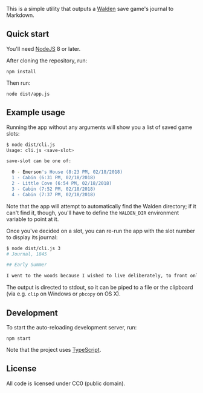 This is a simple utility that outputs a [Walden][] save game's journal to Markdown.

## Quick start

You'll need [NodeJS][] 8 or later.

After cloning the repository, run:

```
npm install
```

Then run:

```
node dist/app.js
```

## Example usage

Running the app without any arguments will show you a list of saved game
slots:

```bash
$ node dist/cli.js
Usage: cli.js <save-slot>

save-slot can be one of:

  0 - Emerson's House (8:23 PM, 02/18/2018)
  1 - Cabin (6:31 PM, 02/18/2018)
  2 - Little Cove (6:54 PM, 02/18/2018)
  3 - Cabin (7:52 PM, 02/18/2018)
  4 - Cabin (7:37 PM, 02/18/2018)
```

Note that the app will attempt to automatically find the Walden directory;
if it can't find it, though, you'll have to define the `WALDEN_DIR`
environment variable to point at it.

Once you've decided on a slot, you can re-run the app with the slot
number to display its journal:

```bash
$ node dist/cli.js 3
# Journal, 1845

## Early Summer

I went to the woods because I wished to live deliberately, to front only the essential facts of life, and not, when I came to die, discover that I had not lived. I wanted to live deep and suck out all the marrow of life, to live so sturdily and Spartan-like as to reduce it to its lowest terms, and, if it proved to be mean, to get the whole and genuine meanness of it, or if it were sublime, to know it by experience, and to give a true account of it.
```

The output is directed to stdout, so it can be piped to a file or the
clipboard (via e.g. `clip` on Windows or `pbcopy` on OS X).

## Development

To start the auto-reloading development server, run:

```
npm start
```

Note that the project uses [TypeScript][].

## License

All code is licensed under CC0 (public domain).

[Walden]: https://www.waldengame.com/
[NodeJS]: https://nodejs.org/en/
[TypeScript]: http://www.typescriptlang.org/
